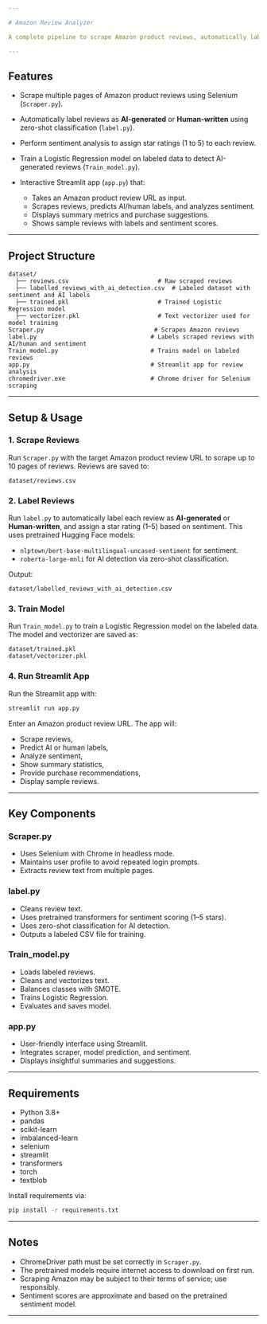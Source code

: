 ```yaml
---

# Amazon Review Analyzer

A complete pipeline to scrape Amazon product reviews, automatically label them as human-written or AI-generated, analyze sentiment, and provide insights via an interactive Streamlit app.

---
```


## Features

* Scrape multiple pages of Amazon product reviews using Selenium (`Scraper.py`).
* Automatically label reviews as **AI-generated** or **Human-written** using zero-shot classification (`label.py`).
* Perform sentiment analysis to assign star ratings (1 to 5) to each review.
* Train a Logistic Regression model on labeled data to detect AI-generated reviews (`Train_model.py`).
* Interactive Streamlit app (`app.py`) that:

  * Takes an Amazon product review URL as input.
  * Scrapes reviews, predicts AI/human labels, and analyzes sentiment.
  * Displays summary metrics and purchase suggestions.
  * Shows sample reviews with labels and sentiment scores.

---

## Project Structure

```
dataset/
  ├── reviews.csv                         # Raw scraped reviews
  ├── labelled_reviews_with_ai_detection.csv  # Labeled dataset with sentiment and AI labels
  ├── trained.pkl                         # Trained Logistic Regression model
  ├── vectorizer.pkl                      # Text vectorizer used for model training
Scraper.py                               # Scrapes Amazon reviews
label.py                                # Labels scraped reviews with AI/human and sentiment
Train_model.py                          # Trains model on labeled reviews
app.py                                  # Streamlit app for review analysis
chromedriver.exe                        # Chrome driver for Selenium scraping
```

---

## Setup & Usage

### 1. Scrape Reviews

Run `Scraper.py` with the target Amazon product review URL to scrape up to 10 pages of reviews. Reviews are saved to:

```
dataset/reviews.csv
```

### 2. Label Reviews

Run `label.py` to automatically label each review as **AI-generated** or **Human-written**, and assign a star rating (1–5) based on sentiment. This uses pretrained Hugging Face models:

* `nlptown/bert-base-multilingual-uncased-sentiment` for sentiment.
* `roberta-large-mnli` for AI detection via zero-shot classification.

Output:

```
dataset/labelled_reviews_with_ai_detection.csv
```

### 3. Train Model

Run `Train_model.py` to train a Logistic Regression model on the labeled data. The model and vectorizer are saved as:

```
dataset/trained.pkl
dataset/vectorizer.pkl
```

### 4. Run Streamlit App

Run the Streamlit app with:

```bash
streamlit run app.py
```

Enter an Amazon product review URL. The app will:

* Scrape reviews,
* Predict AI or human labels,
* Analyze sentiment,
* Show summary statistics,
* Provide purchase recommendations,
* Display sample reviews.

---

## Key Components

### Scraper.py

* Uses Selenium with Chrome in headless mode.
* Maintains user profile to avoid repeated login prompts.
* Extracts review text from multiple pages.

### label.py

* Cleans review text.
* Uses pretrained transformers for sentiment scoring (1–5 stars).
* Uses zero-shot classification for AI detection.
* Outputs a labeled CSV file for training.

### Train\_model.py

* Loads labeled reviews.
* Cleans and vectorizes text.
* Balances classes with SMOTE.
* Trains Logistic Regression.
* Evaluates and saves model.

### app.py

* User-friendly interface using Streamlit.
* Integrates scraper, model prediction, and sentiment.
* Displays insightful summaries and suggestions.

---

## Requirements

* Python 3.8+
* pandas
* scikit-learn
* imbalanced-learn
* selenium
* streamlit
* transformers
* torch
* textblob

Install requirements via:

```bash
pip install -r requirements.txt
```

---

## Notes

* ChromeDriver path must be set correctly in `Scraper.py`.
* The pretrained models require internet access to download on first run.
* Scraping Amazon may be subject to their terms of service; use responsibly.
* Sentiment scores are approximate and based on the pretrained sentiment model.

---



